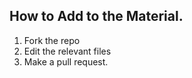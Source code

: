 ## How to Add to the Material.

1. Fork the repo
2. Edit the relevant files
3. Make a pull request.

